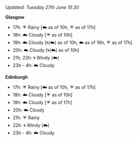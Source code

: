 *Updated: Tuesday 27th June 15:30*

**Glasgow**

* 17h: :umbrella: Rainy [:cloud: as of 10h, :umbrella: as of 17h]
* 18h: :cloud: Cloudy [:umbrella: as of 10h]
* 19h: :cloud: Cloudy [:cyclone:(:cloud:) as of 10h, :cloud: as of 16h, :umbrella: as of 17h]
* 20h: :cloud: Cloudy [:cyclone:(:cloud:) as of 10h]
* 21h, 22h: :cyclone: Windy (:cloud:)
* 23h - 4h: :cloud: Cloudy

**Edinburgh**

* 17h: :umbrella: Rainy [:cloud: as of 10h, :umbrella: as of 17h]
* 18h: :cloud: Cloudy [:umbrella: as of 10h]
* 19h: :cloud: Cloudy [:umbrella: as of 17h]
* 20h: :cloud: Cloudy
* 21h: :umbrella: Rainy
* 22h: :cyclone: Windy (:cloud:)
* 23h - 4h: :cloud: Cloudy
